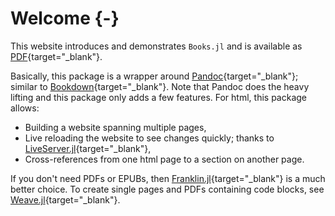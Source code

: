 # Welcome {-}

[//]: # (This file is only included on the website.)

This website introduces and demonstrates `Books.jl` and is available as [PDF](/book.pdf){target="_blank"}.

Basically, this package is a wrapper around [Pandoc](https://pandoc.org/){target="_blank"}; similar to [Bookdown](https://bookdown.org){target="_blank"}.
Note that Pandoc does the heavy lifting and this package only adds a few features.
For html, this package allows:

- Building a website spanning multiple pages,
- Live reloading the website to see changes quickly; thanks to [LiveServer.jl](https://github.com/tlienart/LiveServer.jl){target="_blank"},
- Cross-references from one html page to a section on another page.

If you don't need PDFs or EPUBs, then [Franklin.jl](https://github.com/tlienart/Franklin.jl){target="_blank"} is a much better choice.
To create single pages and PDFs containing code blocks, see [Weave.jl](https://github.com/JunoLab/Weave.jl){target="_blank"}.
